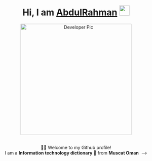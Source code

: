 <div align="center">
    <h1>Hi, I am <a href="https://aromalanil.in" target="_blank">AbdulRahman</a> <img
            src="https://media.giphy.com/media/hvRJCLFzcasrR4ia7z/giphy.gif" width="32"></h1>
    <img alt="Developer Pic"
        src="https://user-images.githubusercontent.com/49222186/110210369-58458c80-7eb7-11eb-9d6e-2129358b3098.png" width="350"/>
    <br/><br/>
    <p>🙏🏻 Welcome to my Github profile!<br />
        I am a <b>Information technology dictionary </b> 🚀 from <b>Muscat Oman</b> <img
           
</div> -->
